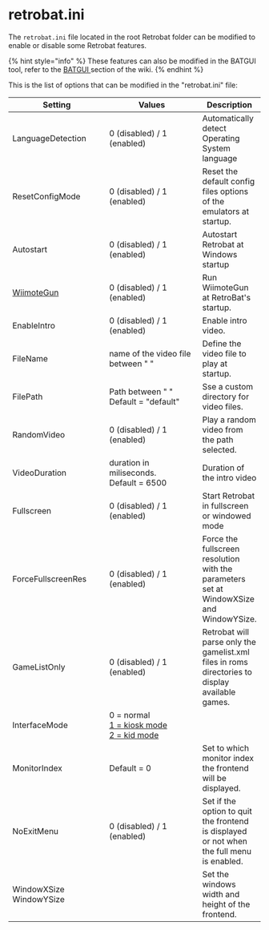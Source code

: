 # retrobat.ini

The `retrobat.ini` file located in the root Retrobat folder can be modified to enable or disable some Retrobat features.

{% hint style="info" %}
These features can also be modified in the BATGUI tool, refer to the [BATGUI ](../../en/advanced-features/batgui.md)section of the wiki.
{% endhint %}

This is the list of options that can be modified in the "retrobat.ini" file:

<table><thead><tr><th width="199">Setting</th><th width="226">Values</th><th>Description</th></tr></thead><tbody><tr><td>LanguageDetection</td><td>0 (disabled) / 1 (enabled)</td><td>Automatically detect Operating System language</td></tr><tr><td>ResetConfigMode</td><td>0 (disabled) / 1 (enabled)</td><td>Reset the default config files options of the emulators at startup.</td></tr><tr><td>Autostart</td><td>0 (disabled) / 1 (enabled)</td><td>Autostart Retrobat at Windows startup</td></tr><tr><td><a href="../../en/controllers/supported-controllers/lightguns/wiimotegun.md">WiimoteGun</a></td><td>0 (disabled) / 1 (enabled)</td><td>Run WiimoteGun at RetroBat's startup.</td></tr><tr><td>EnableIntro</td><td>0 (disabled) / 1 (enabled)</td><td>Enable intro video.</td></tr><tr><td>FileName</td><td>name of the video file between " "</td><td>Define the video file to play at startup.</td></tr><tr><td>FilePath</td><td>Path between " "<br>Default = "default"</td><td>Sse a custom directory for video files.</td></tr><tr><td>RandomVideo</td><td>0 (disabled) / 1 (enabled)</td><td>Play a random video from the path selected.</td></tr><tr><td>VideoDuration</td><td>duration in miliseconds.<br>Default = 6500</td><td>Duration of the intro video</td></tr><tr><td>Fullscreen</td><td>0 (disabled) / 1 (enabled)</td><td>Start Retrobat in fullscreen or windowed mode</td></tr><tr><td>ForceFullscreenRes</td><td>0 (disabled) / 1 (enabled)</td><td>Force the fullscreen resolution with the parameters set at WindowXSize and WindowYSize.</td></tr><tr><td>GameListOnly</td><td>0 (disabled) / 1 (enabled)</td><td>Retrobat will parse only the gamelist.xml files in roms directories to display available games.</td></tr><tr><td>InterfaceMode</td><td>0 = normal<br><a href="../../en/advanced-features/kiosk-and-kid-mode.md">1 = kiosk mode<br>2 = kid mode</a></td><td></td></tr><tr><td>MonitorIndex</td><td>Default = 0</td><td>Set to which monitor index the frontend will be displayed.</td></tr><tr><td>NoExitMenu</td><td>0 (disabled) / 1 (enabled)</td><td>Set if the option to quit the frontend is displayed or not when the full menu is enabled.</td></tr><tr><td>WindowXSize<br>WindowYSize</td><td></td><td>Set the windows width and height of the frontend.</td></tr></tbody></table>
